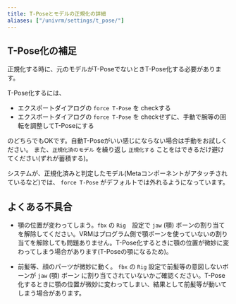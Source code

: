 ```yaml
---
title: T-Poseとモデルの正規化の詳細
aliases: ["/univrm/settings/t_pose/"]
---
```


## T-Pose化の補足
正規化する時に、元のモデルがT-PoseでないときT-Pose化する必要があります。

T-Pose化するには、

* エクスポートダイアログの `force T-Pose` を checkする
* エクスポートダイアログの `force T-Pose` を checkせずに、手動で腕等の回転を調整してT-Poseにする

のどちらでもOKです。自動T-Poseがいい感じにならない場合は手動をお試しください。
また、`正規化済のモデル` を繰り返し `正規化する` ことをはできるだけ避けてください(ずれが蓄積する)。

システムが、正規化済みと判定したモデル(Metaコンポーネントがアタッチされているなど)では、 `force T-Pose` がデフォルトでは外れるようになっています。

## よくある不具合

* 顎の位置が変わってしまう。`fbx` の `Rig`　設定で `jaw` (顎) ボーンの割り当てを解除してください。VRMはプログラム側で顎ボーンを使っていないの割り当てを解除しても問題ありません。T-Pose化するときに顎の位置が微妙に変わってしまう場合があります(T-Poseの顎になるため)。

* 前髪等、顔のパーツが微妙に動く。 `fbx` の `Rig` 設定で前髪等の意図しないボーンが `jaw` (顎) ボーン に割り当てされていないかご確認ください。T-Pose化するときに顎の位置が微妙に変わってしまい、結果として前髪等が動いてしまう場合があります。




